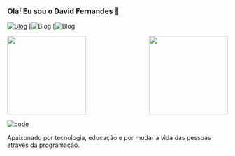 ### Olá! Eu sou o David Fernandes 👋


 [![Blog](https://img.shields.io/badge/LinkedIn-0077B5?style=for-the-badge&logo=linkedin&logoColor=white)](https://www.linkedin.com/in/david-fernandes-353972254/)
[![Blog](https://img.shields.io/badge/Instagram-E4405F?style=for-the-badge&logo=instagram&logoColor=white)
[![Blog](https://img.shields.io/badge/Gmail-D14836?style=for-the-badge&logo=gmail&logoColor=white)

  <img align="right" height="180em" src="https://github-readme-stats.vercel.app/api/top-langs/?username=David3679&layout=compact&langs_count=16&theme=merko"/>
  <img  height="180em" src="https://github-readme-stats.vercel.app/api?username=David3679&show_icons=true&theme=merko&include_all_commits=true&count_private=true"/>
  
  
   ![code](https://user-images.githubusercontent.com/126813373/233823463-c1be69e0-1fde-492c-9f04-cf32ddb7ad29.gif)
   
   Apaixonado por tecnologia, educação e por mudar a vida das pessoas através da programação.
  
